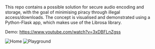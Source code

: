 This repo contains a possible solution for secure audio encoding and storage, with the goal of minimising piracy through illegal access/downloads. The concept is visualised and demonstrated using a Python-Flask app, which makes use of the Librosa library.

Demo: https://www.youtube.com/watch?v=3xDBFLnZgss


![Home](https://github.com/rahuls98/e2e-SADIO/images/Home.png)
![Playground](https://github.com/rahuls98/e2e-SADIO/images/Playground.png)
